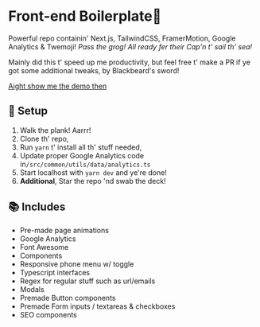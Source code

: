# Front-end Boilerplate🦜

Powerful repo containin' Next.js, TailwindCSS, FramerMotion, Google Analytics & Twemoji! _Pass the grog!_ _All ready fer their Cap'n t' sail th' sea!_

Mainly did this t' speed up me productivity, but feel free t' make a PR if ye got some additional tweaks, by Blackbeard's sword!

[Aight show me the demo then](https://boilerplate-demo.vercel.app/)

## 🚀 Setup

1. Walk the plank! Aarrr!
2. Clone th' repo,
3. Run `yarn` t' install all th' stuff needed,
4. Update proper Google Analytics code in`/src/common/utils/data/analytics.ts`
5. Start localhost with `yarn dev` and ye're done!
6. **Additional**, Star the repo 'nd swab the deck!

## 📚 Includes

- Pre-made page animations
- Google Analytics
- Font Awesome
- Components
- Responsive phone menu w/ toggle
- Typescript interfaces
- Regex for regular stuff such as url/emails
- Modals
- Premade Button components 
- Premade Form inputs / textareas & checkboxes
- SEO components

